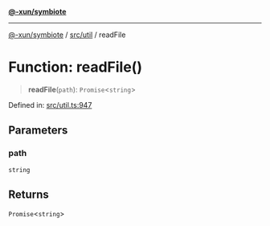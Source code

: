 [**@-xun/symbiote**](../../../README.md)

***

[@-xun/symbiote](../../../README.md) / [src/util](../README.md) / readFile

# Function: readFile()

> **readFile**(`path`): `Promise`\<`string`\>

Defined in: [src/util.ts:947](https://github.com/Xunnamius/symbiote/blob/7f1f7a2772751006b2f87a140f0b00c116f4412c/src/util.ts#L947)

## Parameters

### path

`string`

## Returns

`Promise`\<`string`\>
